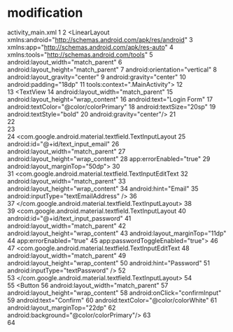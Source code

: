 # modification
activity_main.xml
1    <?xml version="1.0" encoding="utf-8"?>
2    <LinearLayout xmlns:android="http://schemas.android.com/apk/res/android"
3        xmlns:app="http://schemas.android.com/apk/res-auto"
4        xmlns:tools="http://schemas.android.com/tools"
5        android:layout_width="match_parent"
6        android:layout_height="match_parent"
7        android:orientation="vertical"
8        android:layout_gravity="center"
9        android:gravity="center"
10       android:padding="18dp"
11       tools:context=".MainActivity">
12   
13       <TextView
14           android:layout_width="match_parent"
15           android:layout_height="wrap_content"
16           android:text="Login Form"
17           android:textColor="@color/colorPrimary"
18           android:textSize="20sp"
19           android:textStyle="bold"
20           android:gravity="center"/>
21   
22   
23   
24       <com.google.android.material.textfield.TextInputLayout
25           android:id="@+id/text_input_email"
26           android:layout_width="match_parent"
27           android:layout_height="wrap_content"
28           app:errorEnabled="true"
29           android:layout_marginTop="50dp">
30   
31           <com.google.android.material.textfield.TextInputEditText
32               android:layout_width="match_parent"
33               android:layout_height="wrap_content"
34               android:hint="Email"
35               android:inputType="textEmailAddress" />
36   
37       </com.google.android.material.textfield.TextInputLayout>
38   
39       <com.google.android.material.textfield.TextInputLayout
40           android:id="@+id/text_input_password"
41           android:layout_width="match_parent"
42           android:layout_height="wrap_content"
43           android:layout_marginTop="11dp"
44           app:errorEnabled="true"
45           app:passwordToggleEnabled="true">
46   
47           <com.google.android.material.textfield.TextInputEditText
48               android:layout_width="match_parent"
49               android:layout_height="wrap_content"
50               android:hint="Password"
51               android:inputType="textPassword" />
52   
53       </com.google.android.material.textfield.TextInputLayout>
54   
55       <Button
56           android:layout_width="match_parent"
57           android:layout_height="wrap_content"
58           android:onClick="confirmInput"
59           android:text="Confirm"
60           android:textColor="@color/colorWhite"
61           android:layout_marginTop="22dp"
62           android:background="@color/colorPrimary"/>
63   
64   </LinearLayout>
